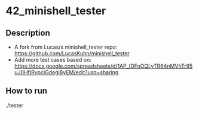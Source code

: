 # 42_minishell_tester
## Description
- A fork from Lucas/s minishell_tester repo: https://github.com/LucasKuhn/minishell_tester
- Add more test cases based on: https://docs.google.com/spreadsheets/d/1AP_IDFoOQLyTR64nMVhTr95uJ0HfIRypciGdegI8yEM/edit?usp=sharing

## How to run
./tester